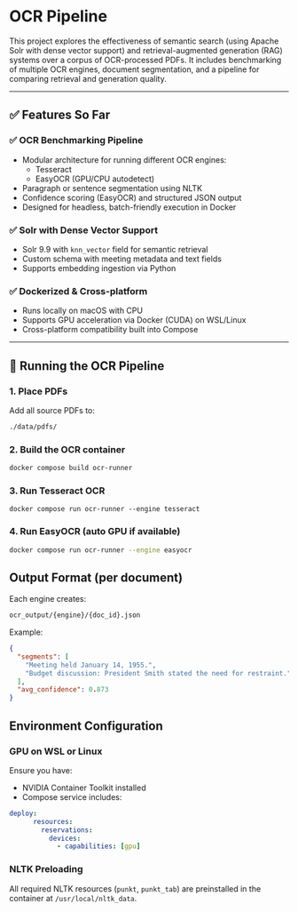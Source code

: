# OCR Pipeline

This project explores the effectiveness of semantic search (using Apache Solr with dense vector support) and retrieval-augmented generation (RAG) systems over a corpus of OCR-processed PDFs. It includes benchmarking of multiple OCR engines, document segmentation, and a pipeline for comparing retrieval and generation quality.

---

## ✅ Features So Far

### ✅ OCR Benchmarking Pipeline
- Modular architecture for running different OCR engines:
  - Tesseract
  - EasyOCR (GPU/CPU autodetect)
- Paragraph or sentence segmentation using NLTK
- Confidence scoring (EasyOCR) and structured JSON output
- Designed for headless, batch-friendly execution in Docker

### ✅ Solr with Dense Vector Support
- Solr 9.9 with `knn_vector` field for semantic retrieval
- Custom schema with meeting metadata and text fields
- Supports embedding ingestion via Python

### ✅ Dockerized & Cross-platform
- Runs locally on macOS with CPU
- Supports GPU acceleration via Docker (CUDA) on WSL/Linux
- Cross-platform compatibility built into Compose

---

## 🐳 Running the OCR Pipeline

### 1. Place PDFs
Add all source PDFs to:

```bash
./data/pdfs/
```

### 2. Build the OCR container

```bash
docker compose build ocr-runner
```

### 3. Run Tesseract OCR

```
docker compose run ocr-runner --engine tesseract
```

### 4. Run EasyOCR (auto GPU if available)

```bash
docker compose run ocr-runner --engine easyocr
```

## Output Format (per document)

Each engine creates:

```bash
ocr_output/{engine}/{doc_id}.json
```

Example: 

```json
{
  "segments": [
    "Meeting held January 14, 1955.",
    "Budget discussion: President Smith stated the need for restraint."
  ],
  "avg_confidence": 0.873
}
```

## Environment Configuration

### GPU on WSL or Linux

Ensure you have:

* NVIDIA Container Toolkit installed
* Compose service includes:

```yaml
deploy:
      resources:
        reservations:
          devices:
            - capabilities: [gpu]
```

### NLTK Preloading

All required NLTK resources (`punkt`, `punkt_tab`) are preinstalled in the container at `/usr/local/nltk_data`.
